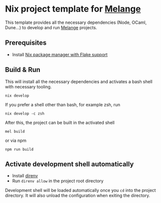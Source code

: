 # Nix project template for [Melange](https://github.com/melange-re/melange)

This template provides all the necessary dependencies (Node, OCaml, Dune...) to develop and run [Melange](https://github.com/melange-re/melange) projects.

## Prerequisites

* Install [Nix package manager with Flake support](https://github.com/mschwaig/howto-install-nix-with-flake-support)

## Build & Run

This will install all the necessary dependencies and activates a bash shell with necessary tooling.
```
nix develop
```

If you prefer a shell other than bash, for example zsh, run
```
nix develop -c zsh
```
After this, the project can be built in the activated shell
```
mel build
```
or via npm
```
npm run build
```

## Activate development shell automatically

* Install [direnv](https://direnv.net/)
* Run `direnv allow` in the project root directory

Development shell will be loaded automatically once you `cd` into the project directory.
It will also unload the configuration when exiting the directory.
